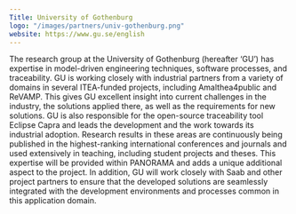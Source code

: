 ```yaml
---
Title: University of Gothenburg
logo: "/images/partners/univ-gothenburg.png"
website: https://www.gu.se/english
---
```

The research group at the University of Gothenburg (hereafter ‘GU’) has expertise in model-driven engineering techniques, software processes, and traceability. GU is working closely with industrial partners from a variety of domains in several ITEA-funded projects, including Amalthea4public and ReVAMP. This gives GU excellent insight into current challenges in the industry, the solutions applied there, as well as the requirements for new solutions. GU is also responsible for the open-source traceability tool Eclipse Capra and leads the development and the work towards its industrial adoption. Research results in these areas are continuously being published in the highest-ranking international conferences and journals and used extensively in teaching, including student projects and theses. This expertise will be provided within PANORAMA and adds a unique additional aspect to the project. In addition, GU will work closely with Saab and other project partners to ensure that the developed solutions are seamlessly integrated with the development environments and processes common in this application domain.
